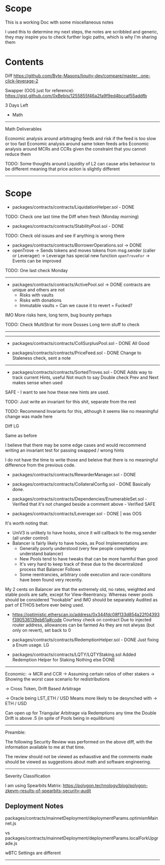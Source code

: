 # Scope

This is a working Doc with some miscellaneous notes

I used this to determine my next steps, the notes are scribbled and generic, they may inspire you to check further logic paths, which is why I'm sharing them

# Contents

Diff
https://github.com/Byte-Masons/liquity-dev/compare/master...one-click-leverage-2


Swapper (OOS just for reference):
https://gist.github.com/0xBebis/1255855f46a2fa9f9ed4bccaf55addfb


3 Days Left
+ Math


-----------

Math Deliverables

Economic analysis around arbitraging feeds and risk if the feed is too slow or too fast
Economic analysis around same token feeds arbs
Economic analysis around MCRs and CCRs given the constraint that you cannot reduce them


TODO: Some thoughts around
Liquidity of L2 can cause arbs behaviour to be different meaning that price action is slightly different

-----------





# Scope


- packages/contracts/contracts/LiquidationHelper.sol - DONE

TODO: Check one last time the Diff when fresh (Monday morning)



- packages/contracts/contracts/StabilityPool.sol - DONE

TODO: Check old issues and see if anything is wrong there

- packages/contracts/contracts/BorrowerOperations.sol -> DONE
- openTrove
-> Sends tokens and moves tokens from msg.sender (caller or Leverager)
-> Leverage has special new function `openTroveFor`
-> Events can be improved

TODO: One last check Monday

--------


- packages/contracts/contracts/ActivePool.sol -> DONE
contracts are unique and others are not
  - Risks with vaults
  - Risks with donations
  - Immutable vaults = Can we cause it to revert = Fucked?

IMO More risks here, long term, bug bounty perhaps

TODO: Check MultiStrat for more Dosses
Long term stuff to check

--------





------

- packages/contracts/contracts/CollSurplusPool.sol - DONE
All Good

- packages/contracts/contracts/PriceFeed.sol - DONE
Change to Staleness check, sent a note


------


- packages/contracts/contracts/SortedTroves.sol - DONE
Adds way to track current Hints, useful
Not much to say
Double check Prev and Next makes sense when used

SAFE - I want to see how these new hints are used.

TODO: Just write an invariant for this shit, separate from the rest

TODO: Recommend Invariants for this, although it seems like no meaningful change was made here


Diff LG

Same as before

I believe that there may be some edge cases and would reccommend writing an invariant test for passing swapped / wrong hints

I do not have the time to write those and beleive that there is no meaningful difference from the previous code.


- packages/contracts/contracts/RewarderManager.sol - DONE

- packages/contracts/contracts/CollateralConfig.sol - DONE
Basically done.


- packages/contracts/contracts/Dependencies/EnumerableSet.sol - Verified that it's not changed beside a comment above - Verified SAFE


- packages/contracts/contracts/Leverager.sol - DONE | was OOS

It's worth noting that:
- UniV3 is unlikely to have hooks, since it will callback to the msg.sender (all under control)
- Balancer is fairly likely to have hooks, as Pool Implementations are:
  - Generally poorly understood (very few people completely understand balancer)
  - New Pools tend to have tweaks that can be more harmful than good
  - It's very hard to keep track of these due to the decentralized process that Balancer Follows
  - Some reentrancies, arbitrary code execution and race-conditons have been found very recently.

My 2 cents on Balancer are that the extremely old, no rates, weighted and stable pools are safe, except for View-Reentrancy.
Whereas newer pools should be considered "hookable" and IMO should be separately Audited as part of ETHOS before ever being used.

- https://optimistic.etherscan.io/address/0x344fdc08f133d854a22f04393f390536139eb61a#code
Courtesy check on contract
Due to injected router address, allowances can be farmed
As they are not alwyas (but only on revert), set back to 0

- packages/contracts/contracts/RedemptionHelper.sol - DONE
Just fixing a Enum usage. LG

- packages/contracts/contracts/LQTY/LQTYStaking.sol
Added Redemption Helper for Staking
Nothing else 
DONE


------------

Economic:
-> MCR and CCR
-> Assuming certain ratios of other stakers
-> Showing the worst case scenario for redistributions

-> Cross Token, Drift Based Arbitrage

-> Oracle being LST_ETH / USD
Means more likely to be desynched with
-> ETH / USD

Can open up for Triangular Arbitrage via Redemptions any time the Double Drift is above .5 (in spite of Pools being in equilibrium)

------------

Preamble:

The following Security Review was performed on the above diff, with the information available to me at that time.

The review should not be viewed as exhaustive and the comments made should be viewed as suggestions about math and software engineering.

------------

Severity Classification

I am using Spearbits Matrix:
https://polygon.technology/blog/polygon-zkevm-results-of-spearbits-security-audit



## Deployment Notes

packages/contracts/mainnetDeployment/deploymentParams.optimismMainnet.js

vs
packages/contracts/mainnetDeployment/deploymentParams.localForkUpgrade.js

wBTC Settings are different

---
